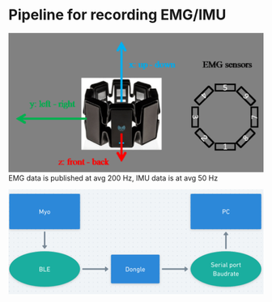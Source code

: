 # Pipeline for recording EMG/IMU

![dd](myo_direction.png)EMG data is published at avg 200 Hz, IMU data is at avg 50 Hz



![myodriver](myodriver.png)
